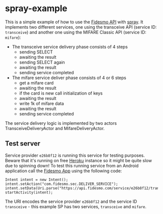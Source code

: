 spray-example
=============

This is a simple example of how to use the
[Fidesmo API](https://developer.fidesmo.com/api) with
[spray](http://spray.io/). It implements two different services, one
using the transceive API (service ID: `transceive`) and another one
using the MIFARE Classic API (service ID: `mifare`):
- The transceive service delivery phase consists of 4 steps
  - sending SELECT
  - awaiting the result
  - sending SELECT again
  - awaiting the result
  - sending service completed
- The mifare service deliver phase consists of 4 or 6 steps
  - get a mifare card
  - awaiting the result
  - if the card is new call initialization of keys
  - awaiting the result
  - write 1k of mifare data
  - awaiting the result
  - sending service completed

The service delivery logic is implemented by two actors TransceiveDeliveryActor and MifareDeliveryActor.

Test server
-----------

Service provider `e26b8f12` is running this service for testing
purposes. Beware that it's running on free [Heroku](http://heroku.com)
instance so it might be quite slow due to spinning down! To test this
running service from an Android application call the
[Fidesmo App](https://developer.fidesmo.com/android) using the
following code:

```
Intent intent = new Intent();
intent.setAction("com.fidesmo.sec.DELIVER_SERVICE");
intent.setData(Uri.parse("https://api.fidesmo.com/service/e26b8f12/transceive"));
startActivity(intent);
```
The URI encodes the service provider `e26b8f12` and the service ID
`transceive` - this example SP has two services, `transceive` and `mifare`.
